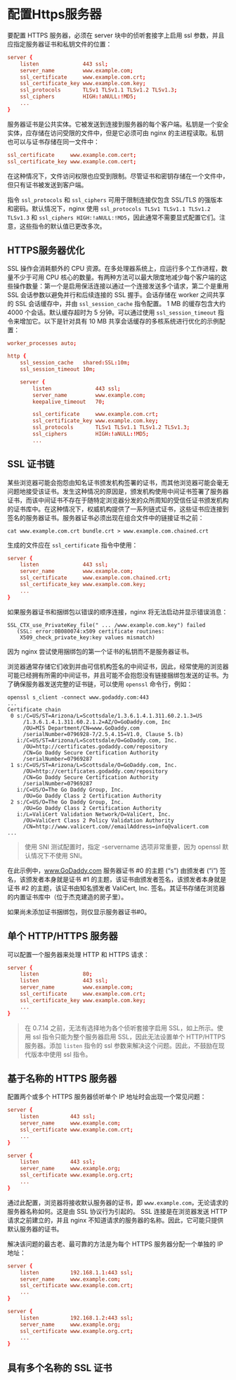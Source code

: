 # 配置Https服务器

要配置 HTTPS 服务器，必须在 server 块中的侦听套接字上启用 ssl 参数，并且应指定服务器证书和私钥文件的位置：

```conf
server {
    listen              443 ssl;
    server_name         www.example.com;
    ssl_certificate     www.example.com.crt;
    ssl_certificate_key www.example.com.key;
    ssl_protocols       TLSv1 TLSv1.1 TLSv1.2 TLSv1.3;
    ssl_ciphers         HIGH:!aNULL:!MD5;
    ...
}
```

服务器证书是公共实体。它被发送到连接到服务器的每个客户端。私钥是一个安全实体，应存储在访问受限的文件中，但是它必须可由 nginx 的主进程读取。私钥也可以与证书存储在同一文件中：

```conf
ssl_certificate     www.example.com.cert;
ssl_certificate_key www.example.com.cert;
```

在这种情况下，文件访问权限也应受到限制。尽管证书和密钥存储在一个文件中，但只有证书被发送到客户端。

指令 `ssl_protocols` 和 `ssl_ciphers` 可用于限制连接仅包含 SSL/TLS 的强版本和密码。默认情况下，nginx 使用 `ssl_protocols TLSv1 TLSv1.1 TLSv1.2 TLSv1.3` 和 `ssl_ciphers HIGH:!aNULL:!MD5`，因此通常不需要显式配置它们。注意，这些指令的默认值已更改多次。

## HTTPS服务器优化

SSL 操作会消耗额外的 CPU 资源。在多处理器系统上，应运行多个工作进程，数量不少于可用 CPU 核心的数量。有两种方法可以最大限度地减少每个客户端的这些操作数量：第一个是启用保活连接以通过一个连接发送多个请求，第二个是重用 SSL 会话参数以避免并行和后续连接的 SSL 握手。会话存储在 worker 之间共享的 SSL 会话缓存中，并由 `ssl_session_cache` 指令配置。 1 MB 的缓存包含大约 4000 个会话。默认缓存超时为 5 分钟。可以通过使用 `ssl_session_timeout` 指令来增加它。以下是针对具有 10 MB 共享会话缓存的多核系统进行优化的示例配置：

```conf
worker_processes auto;

http {
    ssl_session_cache   shared:SSL:10m;
    ssl_session_timeout 10m;

    server {
        listen              443 ssl;
        server_name         www.example.com;
        keepalive_timeout   70;

        ssl_certificate     www.example.com.crt;
        ssl_certificate_key www.example.com.key;
        ssl_protocols       TLSv1 TLSv1.1 TLSv1.2 TLSv1.3;
        ssl_ciphers         HIGH:!aNULL:!MD5;
        ...
```

## SSL 证书链

某些浏览器可能会抱怨由知名证书颁发机构签署的证书，而其他浏览器可能会毫无问题地接受该证书。发生这种情况的原因是，颁发机构使用中间证书签署了服务器证书，而该中间证书不存在于随特定浏览器分发的众所周知的受信任证书颁发机构的证书库中。在这种情况下，权威机构提供了一系列链式证书，这些证书应连接到签名的服务器证书。服务器证书必须出现在组合文件中的链接证书之前：

```shell
cat www.example.com.crt bundle.crt > www.example.com.chained.crt
```

生成的文件应在 `ssl_certificate` 指令中使用：

```conf
server {
    listen              443 ssl;
    server_name         www.example.com;
    ssl_certificate     www.example.com.chained.crt;
    ssl_certificate_key www.example.com.key;
    ...
}
```

如果服务器证书和捆绑包以错误的顺序连接，nginx 将无法启动并显示错误消息：

```text
SSL_CTX_use_PrivateKey_file(" ... /www.example.com.key") failed
   (SSL: error:0B080074:x509 certificate routines:
    X509_check_private_key:key values mismatch)
```

因为 nginx 尝试使用捆绑包的第一个证书的私钥而不是服务器证书。

浏览器通常存储它们收到并由可信机构签名的中间证书，因此，经常使用的浏览器可能已经拥有所需的中间证书，并且可能不会抱怨没有链接捆绑包发送的证书。为了确保服务器发送完整的证书链，可以使用 `openssl` 命令行，例如：

```shell
openssl s_client -connect www.godaddy.com:443
...
Certificate chain
 0 s:/C=US/ST=Arizona/L=Scottsdale/1.3.6.1.4.1.311.60.2.1.3=US
     /1.3.6.1.4.1.311.60.2.1.2=AZ/O=GoDaddy.com, Inc
     /OU=MIS Department/CN=www.GoDaddy.com
     /serialNumber=0796928-7/2.5.4.15=V1.0, Clause 5.(b)
   i:/C=US/ST=Arizona/L=Scottsdale/O=GoDaddy.com, Inc.
     /OU=http://certificates.godaddy.com/repository
     /CN=Go Daddy Secure Certification Authority
     /serialNumber=07969287
 1 s:/C=US/ST=Arizona/L=Scottsdale/O=GoDaddy.com, Inc.
     /OU=http://certificates.godaddy.com/repository
     /CN=Go Daddy Secure Certification Authority
     /serialNumber=07969287
   i:/C=US/O=The Go Daddy Group, Inc.
     /OU=Go Daddy Class 2 Certification Authority
 2 s:/C=US/O=The Go Daddy Group, Inc.
     /OU=Go Daddy Class 2 Certification Authority
   i:/L=ValiCert Validation Network/O=ValiCert, Inc.
     /OU=ValiCert Class 2 Policy Validation Authority
     /CN=http://www.valicert.com//emailAddress=info@valicert.com
...
```

> 使用 SNI 测试配置时，指定 -servername 选项非常重要，因为 openssl 默认情况下不使用 SNI。

在此示例中，www.GoDaddy.com 服务器证书 #0 的主题 (“s”) 由颁发者 (“i”) 签名，该颁发者本身就是证书 #1 的主题，该证书由颁发者签名，该颁发者本身就是证书 #2 的主题，该证书由知名颁发者 ValiCert, Inc. 签名。其证书存储在浏览器的内置证书库中（位于杰克建造的房子里）。

如果尚未添加证书捆绑包，则仅显示服务器证书#0。

## 单个 HTTP/HTTPS 服务器

可以配置一个服务器来处理 HTTP 和 HTTPS 请求：

```conf
server {
    listen              80;
    listen              443 ssl;
    server_name         www.example.com;
    ssl_certificate     www.example.com.crt;
    ssl_certificate_key www.example.com.key;
    ...
}
```

> 在 0.7.14 之前，无法有选择地为各个侦听套接字启用 SSL，如上所示。使用 ssl 指令只能为整个服务器启用 SSL，因此无法设置单个 HTTP/HTTPS 服务器。添加 `listen` 指令的 ssl 参数来解决这个问题。因此，不鼓励在现代版本中使用 ssl 指令。

## 基于名称的 HTTPS 服务器

配置两个或多个 HTTPS 服务器侦听单个 IP 地址时会出现一个常见问题：

```conf
server {
    listen          443 ssl;
    server_name     www.example.com;
    ssl_certificate www.example.com.crt;
    ...
}

server {
    listen          443 ssl;
    server_name     www.example.org;
    ssl_certificate www.example.org.crt;
    ...
}
```

通过此配置，浏览器将接收默认服务器的证书，即 `www.example.com`，无论请求的服务器名称如何。这是由 SSL 协议行为引起的。 SSL 连接是在浏览器发送 HTTP 请求之前建立的，并且 nginx 不知道请求的服务器的名称。因此，它可能只提供默认服务器的证书。

解决该问题的最古老、最可靠的方法是为每个 HTTPS 服务器分配一个单独的 IP 地址：

```conf
server {
    listen          192.168.1.1:443 ssl;
    server_name     www.example.com;
    ssl_certificate www.example.com.crt;
    ...
}

server {
    listen          192.168.1.2:443 ssl;
    server_name     www.example.org;
    ssl_certificate www.example.org.crt;
    ...
}
```

## 具有多个名称的 SSL 证书
